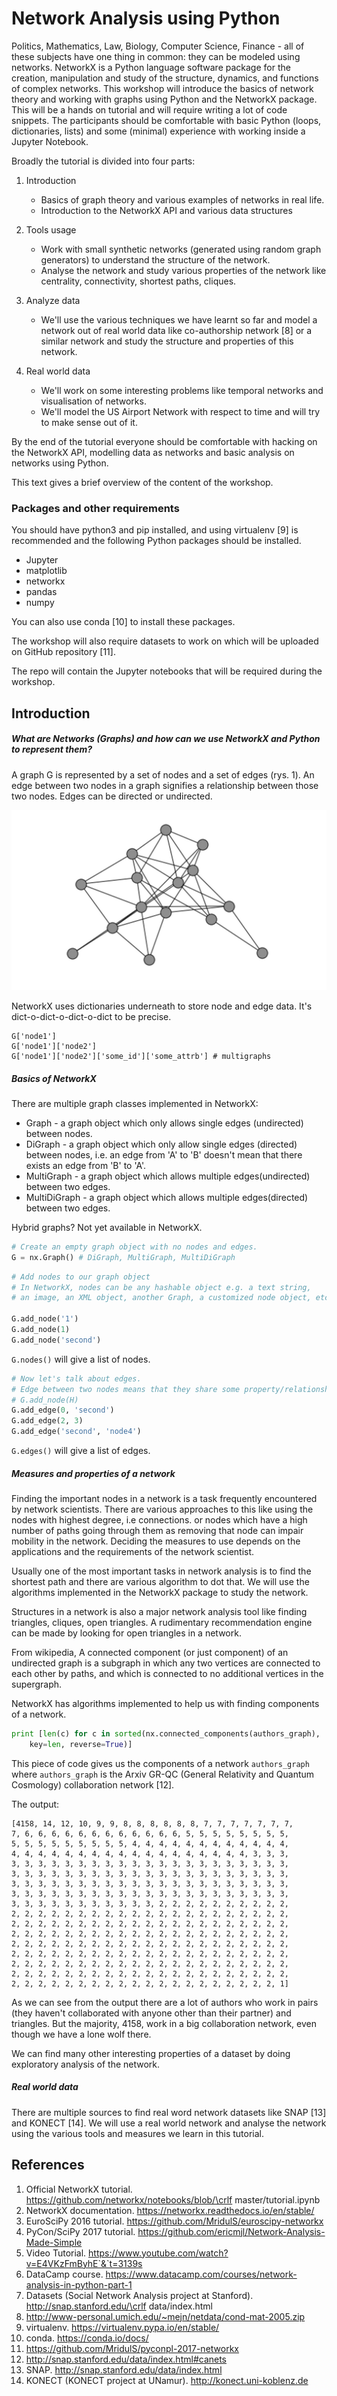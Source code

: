 # Network Analysis using Python

Politics, Mathematics, Law, Biology, Computer Science, Finance - all of these
subjects have one thing in common:
they can be modeled using networks. NetworkX is a Python language software
package for the creation, manipulation and study of the structure, dynamics,
and functions of complex networks.
This workshop will introduce the basics of network theory and working with
graphs using Python and the NetworkX package.
This will be a hands on tutorial and will require writing a lot of code snippets.
The participants should be comfortable with basic Python (loops, dictionaries,
lists) and some (minimal) experience with working inside a Jupyter Notebook.

Broadly the tutorial is divided into four parts:

1. Introduction

    - Basics of graph theory and various examples of networks in real life.
    - Introduction to the NetworkX API and various data structures
2. Tools usage
    - Work with small synthetic networks (generated using random graph
    generators) to understand the structure of the network.
    - Analyse the network and study various properties of the network
    like centrality, connectivity, shortest paths, cliques.
3. Analyze data

    - We'll use the various techniques we have learnt so far and model a network
    out of real world data like co-authorship network [8]
    or a similar network and study the structure and properties of this network.
4. Real world data

    - We'll work on some interesting problems like temporal networks
    and visualisation of networks.
    - We'll model the US Airport Network with respect to time and will try
    to make sense out of it.


By the end of the tutorial everyone should be comfortable with hacking
on the NetworkX API, modelling data as networks and basic analysis
on networks using Python.

This text gives a brief overview of the content of the workshop.

### Packages and other requirements

You should have python3 and pip installed, and using
virtualenv [9] is recommended
and the following Python packages should be installed.

- Jupyter
- matplotlib
- networkx
- pandas
- numpy

You can also use conda [10] to install these packages.

The workshop will also require datasets to work on which will be uploaded
on GitHub repository [11].

The repo will contain the Jupyter notebooks that will be required
during the workshop.

## Introduction

##### What are Networks (Graphs) and how can we use NetworkX and Python to represent them?

A graph G is represented by a set of nodes and a set of edges (rys. 1).
An edge between two nodes in a graph signifies a relationship between those
two nodes. Edges can be directed or undirected.

![Network](network.png)

NetworkX uses dictionaries underneath to store node and edge data.
It's dict-o-dict-o-dict-o-dict to be precise.
```
G['node1']
G['node1']['node2']
G['node1']['node2']['some_id']['some_attrb'] # multigraphs
```

##### Basics of NetworkX

There are multiple graph classes implemented in NetworkX:

- Graph - a graph object which only allows single edges (undirected) between
nodes.
- DiGraph - a graph object which only allow single edges (directed) between
nodes, i.e. an edge from 'A' to 'B' doesn't mean that there exists
an edge from 'B' to 'A'.
- MultiGraph - a graph object which allows multiple edges(undirected)
between two edges.
- MultiDiGraph - a graph object which allows multiple edges(directed)
between two edges.

Hybrid graphs? Not yet available in NetworkX.

``` python
# Create an empty graph object with no nodes and edges.
G = nx.Graph() # DiGraph, MultiGraph, MultiDiGraph
```

``` python
# Add nodes to our graph object
# In NetworkX, nodes can be any hashable object e.g. a text string,
# an image, an XML object, another Graph, a customized node object, etc.

G.add_node('1')
G.add_node(1)
G.add_node('second')
```

`G.nodes()` will give a list of nodes.

``` python
# Now let's talk about edges.
# Edge between two nodes means that they share some property/relationship
# G.add_node(H)
G.add_edge(0, 'second')
G.add_edge(2, 3)
G.add_edge('second', 'node4')
```
`G.edges()` will give a list of edges.

##### Measures and properties of a network

Finding the important nodes in a network is a task frequently encountered
by network scientists.
There are various approaches to this like using the nodes with highest degree,
i.e connections. or nodes which have a high number of paths going through them
as removing that node can impair mobility in the network.
Deciding the measures to use depends on the applications and the requirements
of the network scientist.

Usually one of the most important tasks in network analysis is to find
the shortest path and there are various algorithm to dot that.
We will use the algorithms implemented in the NetworkX package to study
the network.

Structures in a network is also a major network analysis tool like finding
triangles, cliques, open triangles. A rudimentary recommendation engine can be
made by looking for open triangles in a network.

From wikipedia,
A connected component (or just component) of an undirected graph is a subgraph
in which any two vertices are connected to each other by paths, and which
is connected to no additional vertices in the supergraph.

NetworkX has algorithms implemented to help us with finding components
of a network.
``` python
print [len(c) for c in sorted(nx.connected_components(authors_graph),
    key=len, reverse=True)]
```
This piece of code gives us the components of a network `authors_graph` where
`authors_graph` is the Arxiv GR-QC (General Relativity and Quantum Cosmology)
collaboration network [12].

The output:
```
[4158, 14, 12, 10, 9, 9, 8, 8, 8, 8, 8, 8, 7, 7, 7, 7, 7, 7, 7,
7, 6, 6, 6, 6, 6, 6, 6, 6, 6, 6, 6, 6, 5, 5, 5, 5, 5, 5, 5, 5,
5, 5, 5, 5, 5, 5, 5, 5, 5, 4, 4, 4, 4, 4, 4, 4, 4, 4, 4, 4, 4,
4, 4, 4, 4, 4, 4, 4, 4, 4, 4, 4, 4, 4, 4, 4, 4, 4, 4, 3, 3, 3,
3, 3, 3, 3, 3, 3, 3, 3, 3, 3, 3, 3, 3, 3, 3, 3, 3, 3, 3, 3, 3,
3, 3, 3, 3, 3, 3, 3, 3, 3, 3, 3, 3, 3, 3, 3, 3, 3, 3, 3, 3, 3,
3, 3, 3, 3, 3, 3, 3, 3, 3, 3, 3, 3, 3, 3, 3, 3, 3, 3, 3, 3, 3,
3, 3, 3, 3, 3, 3, 3, 3, 3, 3, 3, 3, 3, 3, 3, 3, 3, 3, 3, 3, 3,
3, 3, 3, 3, 3, 3, 3, 3, 3, 3, 3, 2, 2, 2, 2, 2, 2, 2, 2, 2, 2,
2, 2, 2, 2, 2, 2, 2, 2, 2, 2, 2, 2, 2, 2, 2, 2, 2, 2, 2, 2, 2,
2, 2, 2, 2, 2, 2, 2, 2, 2, 2, 2, 2, 2, 2, 2, 2, 2, 2, 2, 2, 2,
2, 2, 2, 2, 2, 2, 2, 2, 2, 2, 2, 2, 2, 2, 2, 2, 2, 2, 2, 2, 2,
2, 2, 2, 2, 2, 2, 2, 2, 2, 2, 2, 2, 2, 2, 2, 2, 2, 2, 2, 2, 2,
2, 2, 2, 2, 2, 2, 2, 2, 2, 2, 2, 2, 2, 2, 2, 2, 2, 2, 2, 2, 2,
2, 2, 2, 2, 2, 2, 2, 2, 2, 2, 2, 2, 2, 2, 2, 2, 2, 2, 2, 2, 2,
2, 2, 2, 2, 2, 2, 2, 2, 2, 2, 2, 2, 2, 2, 2, 2, 2, 2, 2, 2, 2,
2, 2, 2, 2, 2, 2, 2, 2, 2, 2, 2, 2, 2, 2, 2, 2, 2, 2, 2, 2, 1]
```

As we can see from the output there are a lot of authors who work in pairs
(they haven't collaborated with anyone other than their partner) and triangles.
But the majority, 4158, work in a big collaboration network, even though
we have a lone wolf there.

We can find many other interesting properties of a dataset by doing
exploratory analysis of the network.

##### Real world data

There are multiple sources to find real word network datasets like
SNAP [13] and KONECT [14].
We will use a real world network and analyse the network using the various
tools and measures we learn in this tutorial.

## References

1. Official NetworkX tutorial. https://github.com/networkx/notebooks/blob/\crlf
    master/tutorial.ipynb
2. NetworkX documentation. https://networkx.readthedocs.io/en/stable/
3. EuroSciPy 2016 tutorial. https://github.com/MridulS/euroscipy-networkx
4. PyCon/SciPy 2017 tutorial. https://github.com/ericmjl/Network-Analysis-Made-Simple
5. Video Tutorial. https://www.youtube.com/watch?v=E4VKzFmByhE`&`t=3139s
6. DataCamp course. https://www.datacamp.com/courses/network-analysis-in-python-part-1
7. Datasets (Social Network Analysis project at Stanford). http://snap.stanford.edu/\crlf
    data/index.html
8. http://www-personal.umich.edu/~mejn/netdata/cond-mat-2005.zip
9. virtualenv. https://virtualenv.pypa.io/en/stable/
10. conda. https://conda.io/docs/
11. https://github.com/MridulS/pyconpl-2017-networkx
12. http://snap.stanford.edu/data/index.html#canets
13. SNAP. http://snap.stanford.edu/data/index.html
14. KONECT (KONECT project at UNamur). http://konect.uni-koblenz.de
